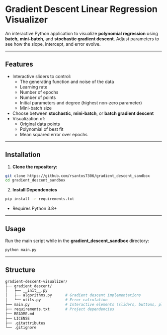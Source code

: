 # Gradient Descent Linear Regression Visualizer

An interactive Python application to visualize **polynomial regression** using **batch**, **mini-batch**, and **stochastic gradient descent**. Adjust parameters to see how the slope, intercept, and error evolve.

---

## Features

- Interactive sliders to control:
  - The generating function and noise of the data
  - Learning rate
  - Number of epochs
  - Number of points
  - Initial parameters and degree (highest non-zero parameter)
  - Mini-batch size
- Choose between **stochastic**, **mini-batch**, or **batch gradient descent**
- Visualization of:
  - Original data points
  - Polynomial of best fit
  - Mean squared error over epochs

---

## Installation

1. **Clone the repository:**

```bash
git clone https://github.com/rsantos7306/gradient_descent_sandbox
cd gradient_descent_sandbox

```

2. **Install Dependencies**

```bash
pip install -r requirements.txt

```
- Requires Python 3.8+

---

## Usage

Run the main script while in the __gradient_descent_sandbox__ directory:

```bash
python main.py
```
---
## Structure

```bash
gradient-descent-visualizer/
├── gradient_descent/
│   ├── __init__.py
│   ├── algorithms.py      # Gradient descent implementations
│   └── utils.py           # Error calculation
├── main.py                # Interactive elements (sliders, buttons, plots)
├── requirements.txt       # Project dependencies
├── README.md
├── LICENSE
├── .gitattributes
└── .gitignore

```

